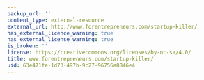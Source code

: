 ```yaml
---
backup_url: ''
content_type: external-resource
external_url: http://www.forentrepreneurs.com/startup-killer/
has_external_licence_warning: true
has_external_license_warning: true
is_broken: ''
license: https://creativecommons.org/licenses/by-nc-sa/4.0/
title: www.forentrepreneurs.com/startup-killer/
uid: 63e471fe-1d73-497b-9c27-96756a8846e4
---
```

